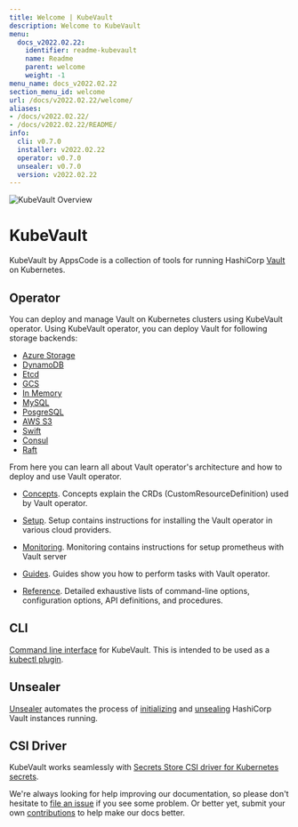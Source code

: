 ```yaml
---
title: Welcome | KubeVault
description: Welcome to KubeVault
menu:
  docs_v2022.02.22:
    identifier: readme-kubevault
    name: Readme
    parent: welcome
    weight: -1
menu_name: docs_v2022.02.22
section_menu_id: welcome
url: /docs/v2022.02.22/welcome/
aliases:
- /docs/v2022.02.22/
- /docs/v2022.02.22/README/
info:
  cli: v0.7.0
  installer: v2022.02.22
  operator: v0.7.0
  unsealer: v0.7.0
  version: v2022.02.22
---
```


![KubeVault Overview](/docs/v2022.02.22/images/kubevault-overview.svg)

# KubeVault

KubeVault by AppsCode is a collection of tools for running HashiCorp [Vault](https://www.vaultproject.io/) on Kubernetes. 

## Operator
You can deploy and manage Vault on Kubernetes clusters using KubeVault operator. Using KubeVault operator, you can deploy Vault for following storage backends:

- [Azure Storage](/docs/v2022.02.22/concepts/vault-server-crds/storage/azure)
- [DynamoDB](/docs/v2022.02.22/concepts/vault-server-crds/storage/dynamodb)
- [Etcd](/docs/v2022.02.22/concepts/vault-server-crds/storage/etcd)
- [GCS](/docs/v2022.02.22/concepts/vault-server-crds/storage/gcs)
- [In Memory](/docs/v2022.02.22/concepts/vault-server-crds/storage/inmem)
- [MySQL](/docs/v2022.02.22/concepts/vault-server-crds/storage/mysql)
- [PosgreSQL](/docs/v2022.02.22/concepts/vault-server-crds/storage/postgresql)
- [AWS S3](/docs/v2022.02.22/concepts/vault-server-crds/storage/s3)
- [Swift](/docs/v2022.02.22/concepts/vault-server-crds/storage/swift)
- [Consul](/docs/v2022.02.22/concepts/vault-server-crds/storage/consul)
- [Raft](/docs/v2022.02.22/concepts/vault-server-crds/storage/raft)

From here you can learn all about Vault operator's architecture and how to deploy and use Vault operator.

- [Concepts](/docs/v2022.02.22/concepts/). Concepts explain the CRDs (CustomResourceDefinition) used by Vault operator.

- [Setup](/docs/v2022.02.22/setup/). Setup contains instructions for installing
  the Vault operator in various cloud providers.

- [Monitoring](/docs/v2022.02.22/guides/monitoring). Monitoring contains instructions for setup prometheus with Vault server

- [Guides](/docs/v2022.02.22/guides/). Guides show you how to perform tasks with Vault operator.

- [Reference](/docs/v2022.02.22/reference/). Detailed exhaustive lists of
command-line options, configuration options, API definitions, and procedures.

## CLI

[Command line interface](https://github.com/kubevault/cli) for KubeVault. This is intended to be used as a [kubectl plugin](https://kubernetes.io/docs/tasks/extend-kubectl/kubectl-plugins/).

## Unsealer

[Unsealer](https://github.com/kubevault/unsealer) automates the process of [initializing](https://www.vaultproject.io/docs/commands/operator/init.html) and [unsealing](https://www.vaultproject.io/docs/concepts/seal.html#unsealing) HashiCorp Vault instances running.

## CSI Driver

KubeVault works seamlessly with [Secrets Store CSI driver for Kubernetes secrets](https://github.com/kubernetes-sigs/secrets-store-csi-driver).

We're always looking for help improving our documentation, so please don't hesitate to [file an issue](https://github.com/kubevault/kubevault/issues/new) if you see some problem. Or better yet, submit your own [contributions](/docs/v2022.02.22/CONTRIBUTING) to help
make our docs better.

